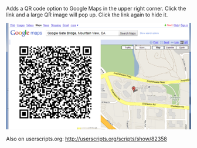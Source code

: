 Adds a QR code option to Google Maps in the upper right corner. Click the link and a large QR image will pop up. Click the link again to hide it.

![Screenshot](https://github.com/alexcpendleton/GoogleMapsQRCode/raw/master/Screenshot.png)

Also on userscripts.org: http://userscripts.org/scripts/show/82358
